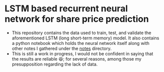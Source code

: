 # LSTM based recurrent neural network for share price prediction

- This repository contains the data used to train, test, and validate the aforementioned LSTM (long short-term memory) model. It also contains a python notebook which holds the neural network itself along with other notes I gathered under the [notes](./notes/) directory.
- This is still a work in progress, I would not be confident in saying that the results are reliable :laughing:; for several reasons, among those my presupposition regarding the lack of data.
